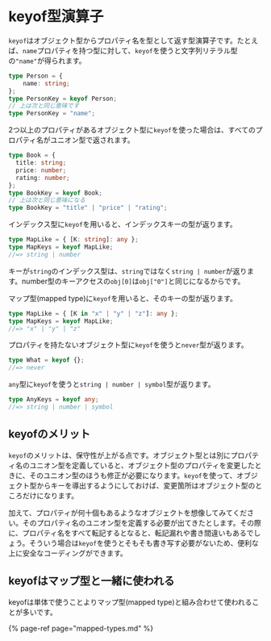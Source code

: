 # keyof型演算子

`keyof`はオブジェクト型からプロパティ名を型として返す型演算子です。たとえば、`name`プロパティを持つ型に対して、`keyof`を使うと文字列リテラル型の`"name"`が得られます。

```typescript
type Person = {
    name: string;
};
type PersonKey = keyof Person;
// 上は次と同じ意味です
type PersonKey = "name";
```

2つ以上のプロパティがあるオブジェクト型に`keyof`を使った場合は、すべてのプロパティ名がユニオン型で返されます。

```typescript
type Book = {
  title: string;
  price: number;
  rating: number;
};
type BookKey = keyof Book;
// 上は次と同じ意味になる
type BookKey = "title" | "price" | "rating";
```

インデックス型に`keyof`を用いると、インデックスキーの型が返ります。

```typescript
type MapLike = { [K: string]: any };
type MapKeys = keyof MapLike;
//=> string | number
```

キーが`string`のインデックス型は、`string`ではなく`string | number`が返ります。number型のキーアクセスの`obj[0]`は`obj["0"]`と同じになるからです。

マップ型\(mapped type\)に`keyof`を用いると、そのキーの型が返ります。

```typescript
type MapLike = { [K in "x" | "y" | "z"]: any };
type MapKeys = keyof MapLike;
//=> "x" | "y" | "z"
```

プロパティを持たないオブジェクト型に`keyof`を使うと`never`型が返ります。

```typescript
type What = keyof {};
//=> never
```

`any`型に`keyof`を使うと`string | number | symbol`型が返ります。

```typescript
type AnyKeys = keyof any;
//=> string | number | symbol
```

## keyofのメリット

`keyof`のメリットは、保守性が上がる点です。オブジェクト型とは別にプロパティ名のユニオン型を定義していると、オブジェクト型のプロパティを変更したときに、そのユニオン型のほうも修正が必要になります。`keyof`を使って、オブジェクト型からキーを導出するようにしておけば、変更箇所はオブジェクト型のところだけになります。

加えて、プロパティが何十個もあるようなオブジェクトを想像してみてください。そのプロパティ名のユニオン型を定義する必要が出てきたとします。その際に、プロパティ名をすべて転記するとなると、転記漏れや書き間違いもあるでしょう。そういう場合は`keyof`を使うとそもそも書き写す必要がないため、便利な上に安全なコーディングができます。

## keyofはマップ型と一緒に使われる

keyofは単体で使うことよりマップ型\(mapped type\)と組み合わせて使われることが多いです。

{% page-ref page="mapped-types.md" %}


